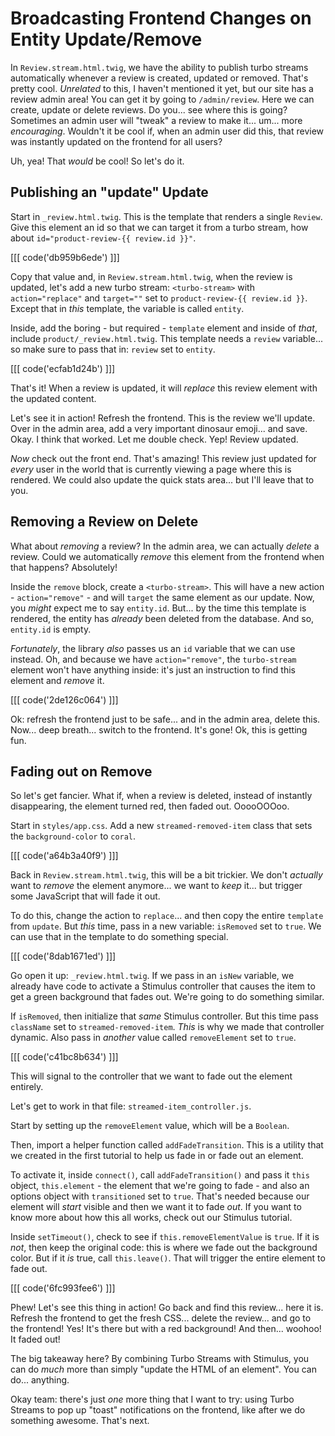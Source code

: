# Broadcasting Frontend Changes on Entity Update/Remove

In `Review.stream.html.twig`, we have the ability to publish turbo streams
automatically whenever a review is created, updated or removed. That's pretty cool.
*Unrelated* to this, I haven't mentioned it yet, but our site has a review admin
area! You can get it by going to `/admin/review`. Here we can create, update or
delete reviews. Do you... see where this is going? Sometimes an admin user will
"tweak" a review to make it... um... more *encouraging*. Wouldn't it be cool if,
when an admin user did this, that review was instantly updated on the frontend
for all users?

Uh, yea! That *would* be cool! So let's do it.

## Publishing an "update" Update

Start in `_review.html.twig`. This is the template that renders a single `Review`.
Give this element an id so that we can target it from a turbo stream, how about
`id="product-review-{{ review.id }}"`.

[[[ code('db959b6ede') ]]]

Copy that value and, in `Review.stream.html.twig`, when the review is updated, let's
add a new turbo stream: `<turbo-stream>` with `action="replace"` and `target=""` set
to `product-review-{{ review.id }}`. Except that in *this* template, the variable
is called `entity`.

Inside, add the boring - but required - `template` element and inside of *that*,
include `product/_review.html.twig`. This template needs a `review` variable...
so make sure to pass that in: `review` set to `entity`.

[[[ code('ecfab1d24b') ]]]

That's it! When a review is updated, it will *replace* this review element with
the updated content.

Let's see it in action! Refresh the frontend. This is the review we'll update.
Over in the admin area, add a very important dinosaur emoji... and save. Okay. I
think that worked. Let me double check. Yep! Review updated.

*Now* check out the front end. That's amazing! This review just updated for
*every* user in the world that is currently viewing a page where this is rendered.
We could also update the quick stats area... but I'll leave that to you.

## Removing a Review on Delete

What about *removing* a review? In the admin area, we can actually *delete* a
review. Could we automatically *remove* this element from the frontend when that
happens? Absolutely!

Inside the `remove` block, create a `<turbo-stream>`. This will have a new
action - `action="remove"` - and will `target` the same element as our update.
Now, you *might* expect me to say `entity.id`. But... by the time this template
is rendered, the entity has *already* been deleted from the database. And so,
`entity.id` is empty.

*Fortunately*, the library *also* passes us an `id` variable that we can
use instead. Oh, and because we have `action="remove"`, the `turbo-stream`
element won't have anything inside: it's just an instruction to find this
element and *remove* it.

[[[ code('2de126c064') ]]]

Ok: refresh the frontend just to be safe... and in the admin area, delete this.
Now... deep breath... switch to the frontend. It's gone! Ok, this is getting
fun.

## Fading out on Remove

So let's get fancier. What if, when a review is deleted, instead of instantly
disappearing, the element turned red, then faded out. OoooOOOoo.

Start in `styles/app.css`. Add a new `streamed-removed-item` class that sets
the `background-color` to `coral`.

[[[ code('a64b3a40f9') ]]]

Back in `Review.stream.html.twig`, this will be a bit trickier. We don't
*actually* want to *remove* the element anymore... we want to *keep* it... but
trigger some JavaScript that will fade it out.

To do this, change the action to `replace`... and then copy the entire `template`
from `update`. But *this* time, pass in a new variable: `isRemoved` set to
`true`. We can use that in the template to do something special.

[[[ code('8dab1671ed') ]]]

Go open it up: `_review.html.twig`. If we pass in an `isNew` variable, we already
have code to activate a Stimulus controller that causes the item to get a green
background that fades out. We're going to do something similar.

If `isRemoved`, then initialize that *same* Stimulus controller. But this time
pass `className` set to `streamed-removed-item`. *This* is why we made that
controller dynamic. Also pass in *another* value called `removeElement` set to
`true`.

[[[ code('c41bc8b634') ]]]

This will signal to the controller that we want to fade out the element entirely.

Let's get to work in that file: `streamed-item_controller.js`.

Start by setting up the `removeElement` value, which will be a `Boolean`.

Then, import a helper function called `addFadeTransition`. This is a utility that
we created in the first tutorial to help us fade in or fade out an element.

To activate it, inside `connect()`, call `addFadeTransition()` and pass it `this`
object, `this.element` - the element that we're going to fade - and also an options
object with `transitioned` set to `true`. That's needed because our element will
*start* visible and then we want it to fade *out*. If you want to know more about
how this all works, check out our Stimulus tutorial.

Inside `setTimeout()`, check to see if `this.removeElementValue` is `true`.
If it is *not*, then keep the original code: this is where we fade out the
background color. But if it *is* true, call `this.leave()`. That will trigger
the entire element to fade out.

[[[ code('6fc993fee6') ]]]

Phew! Let's see this thing in action! Go back and find this review... here it is.
Refresh the frontend to get the fresh CSS... delete the review... and go to the
frontend! Yes! It's there but with a red background! And then... woohoo! It
faded out!

The big takeaway here? By combining Turbo Streams with Stimulus, you can do *much*
more than simply "update the HTML of an element". You can do... anything.

Okay team: there's just *one* more thing that I want to try: using Turbo Streams
to pop up "toast" notifications on the frontend, like after we do something awesome.
That's next.
